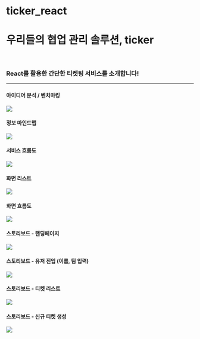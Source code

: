 # ticker_react

<h1> 우리들의 협업 관리 솔루션, ticker </h1>

<br/>

<h3> React를 활용한 간단한 티켓팅 서비스를 소개합니다! </h3>

<hr/>

<h4> 아이디어 분석 / 벤치마킹 </h4>
<img src="https://github.com/user-attachments/assets/6a537643-09b3-4ba0-9a23-8e8d72f14cc5"/>

<br/>

<h4> 정보 마인드맵 </h4>
<img src="https://github.com/user-attachments/assets/1af34f87-9d4d-4d4c-881a-d11002ae4c13"/>

<br/>

<h4> 서비스 흐름도 </h4>
<img src="https://github.com/user-attachments/assets/dd7f8378-2980-4eea-9c8e-36986b3f1782"/>

<br/>

<h4> 화면 리스트 </h4>
<img src="https://github.com/user-attachments/assets/310c2f1f-2596-4b25-8c55-263e0af4df79"/>

<br/>

<h4> 화면 흐름도 </h4>
<img src="https://github.com/user-attachments/assets/0c7fcb37-c38d-478e-a45f-d2cab8287f4f"/>

<br/>

<h4> 스토리보드 - 랜딩페이지 </h4>
<img src="https://github.com/user-attachments/assets/ddc17084-5851-4e68-8d8a-ec9ade77fbe4"/>


<br/>

<h4> 스토리보드 - 유저 진입 (이름, 팀 입력) </h4>
<img src="https://github.com/user-attachments/assets/ed5e2e9c-8ad7-469e-a72a-e0886eca0a43"/>


<br/>

<h4> 스토리보드 - 티켓 리스트 </h4>
<img src="https://github.com/user-attachments/assets/a259542f-ec26-4e34-be8c-cf6dd4d43b8a"/>


<br/>

<h4> 스토리보드 - 신규 티켓 생성 </h4>
<img src="https://github.com/user-attachments/assets/a0ebc86d-5799-437a-8cda-8cf98ecf3798"/>

